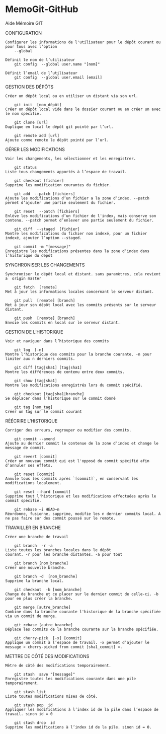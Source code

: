 # MemoGit-GitHub
Aide Mémoire GIT


CONFIGURATION

	Configurer les informations de l'utilisateur pour le dépôt courant ou pour tous avec l’option
		--global

	Définit le nom de l’utilisateur
		git config ​ --global​ user.name "[nom]"
	
	Définit l’email de l’utilisateur
		git config ​ --global​ user.email [email]
	

GESTION DES DÉPÔTS

	Créer un dépôt local ou en utiliser un distant via son url.

		git init ​ [nom_dépôt]
	Créer un dépôt local vide dans le dossier courant ou en créer un avec le nom spécifié.

		git clone [url]
	Duplique en local le dépôt git pointé par l’url.

		git remote add [url]
	Ajoute comme remote le dépôt pointé par l’url.


GÉRER LES MODIFICATIONS

	Voir les changements, les sélectionner et les enregistrer.

		git status
	Liste tous changements apportés à l’espace de travail.

		git checkout [fichier]
	Supprime les modification courantes du fichier.

		git add ​ --patch​ [fichiers]
	Ajoute les modifications d’un fichier a la zone d’index. --patch permet d’ajouter une partie seulement du fichier.

		git reset ​ --patch​ [fichiers]
	Enlève les modifications d’un fichier de l'index, mais conserve son contenu. --patch permet d’enlever une partie seulement du fichier.

		git diff​ ​ --staged ​ [fichier]
	Montre les modifications du fichier non indexé, pour un fichier indexé, ajouter l’option --staged.

		git commit -m "[message]"
	Enregistre les modifications présentes dans la zone d’index dans l’historique du dépôt


SYNCHRONISER LES CHANGEMENTS

	Synchroniser le dépôt local et distant. sans paramètres, cela revient a ​ origin master

		git fetch ​ [remote]
	Met à jour les informations locales concernant le serveur distant.

		git pull ​ [remote] [branch]
	Met à jour son dépôt local avec les commits présents sur le serveur distant.

		git push ​ [remote] [branch]
	Envoie les commits en local sur le serveur distant.


GESTION DE L’HISTORIQUE

	Voir et naviguer dans l’historique des commits

		git log​ ​ [-n]
	Montre l'historique des commits pour la branche courante. -n pour limiter aux n derniers commits.

		git diff [tag|sha1] [tag|sha1]​ 
	Montre les différences de contenu entre deux commits.

		git show [tag|sha1]
	Montre les modifications enregistrés lors du commit spécifié.

		git checkout [tag|sha1|branche]
	Se déplacer dans l’historique sur le commit donné

		git tag [nom_tag]
	Créer un tag sur le commit courant


RÉÉCRIRE L’HISTORIQUE

	Corriger des erreurs, regrouper ou modifier des commits.

		git commit --amend
	Ajoute au dernier commit le contenue de la zone d’index et change le message de commit.

		git revert [commit]
	Créer un nouveau commit qui est l'opposé du commit spécifié afin d’annuler ses effets.

		git reset [commit]
	Annule tous les commits après `[commit]`, en conservant les modifications localement.

		git reset --hard [commit]
	Supprime tout l'historique et les modifications effectuées après le commit spécifié.

		git rebase –i HEAD~n
	Réordonne, fusionne, supprime, modifie les n dernier commits local. A ne pas faire sur des commit poussé sur le remote.


TRAVAILLER EN BRANCHE

	Créer une branche de travail

		git branch​ ​ -r -a
	Liste toutes les branches locales dans le dépôt
	courant. -r pour les branche distantes. -a pour tout

		git branch [nom_branche]
	Créer une nouvelle branche.

		git branch -d​ ​ [nom_branche]
	Supprime la branche local.

		git checkout ​ -b​ [nom_branche]
	Change de branche et ce placer sur le dernier commit de celle-ci. -b pour en plus créer la branche.

		git merge [autre_branche]
	Combine dans la branche courante l'historique de la branche spécifiée via un commit de merge.

		git rebase [autre_branche]
	Déplace les commits de la branche courante sur la branche spécifiée.

		git cherry-pick ​ [-x]​ [commit]
	Applique un commit à l’espace de travail. -x permet d’ajouter le message « cherry-picked from commit [sha1_commit] ».


METTRE DE CÔTÉ DES MODIFICATIONS

	Mètre de côté des modifications temporairement.

		git stash​ ​ save "[message]"
	Enregistre toutes les modifications courante dans une pile temporairement.

		git stash list
	Liste toutes modifications mises de côté.

		git stash pop​ ​ id
	Appliquer les modifications à l’index id de la pile dans l’espace de travail. sinon id = 0

		git stash drop ​ id
	Supprime les modifications à l’index id de la pile. sinon id = 0.




